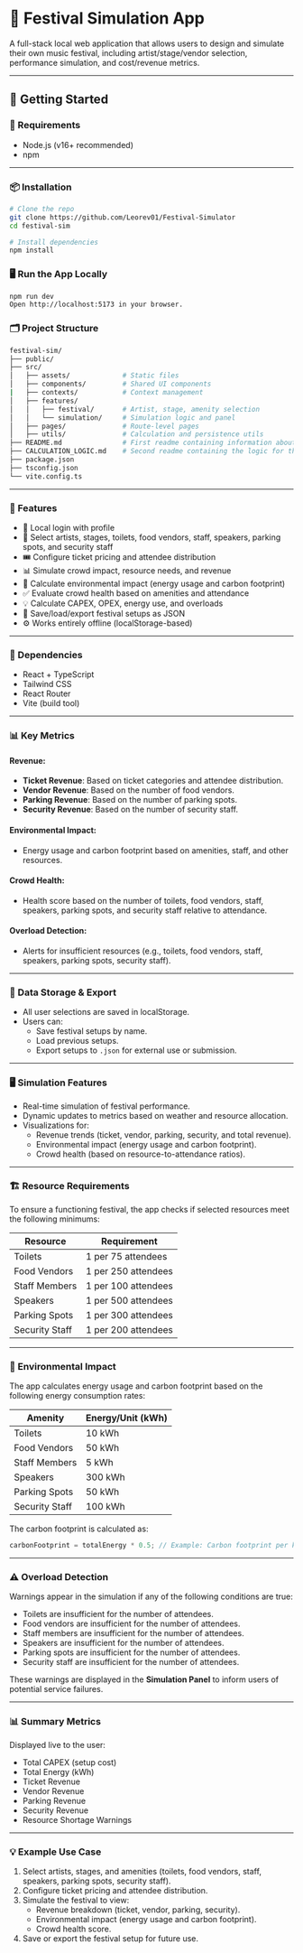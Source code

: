 # 🎪 Festival Simulation App

A full-stack local web application that allows users to design and simulate their own music festival, including artist/stage/vendor selection, performance simulation, and cost/revenue metrics.

---

## 🚀 Getting Started

### 🔧 Requirements

- Node.js (v16+ recommended)
- npm

---

### 📦 Installation

```bash
# Clone the repo
git clone https://github.com/Leorev01/Festival-Simulator
cd festival-sim

# Install dependencies
npm install
```

### 🖥️ Run the App Locally
```bash
npm run dev
Open http://localhost:5173 in your browser.
```

### 🗂️ Project Structure
```bash
festival-sim/
├── public/
├── src/
│   ├── assets/             # Static files
│   ├── components/         # Shared UI components
|   ├── contexts/           # Context management
│   ├── features/
│   │   ├── festival/       # Artist, stage, amenity selection
│   │   └── simulation/     # Simulation logic and panel
│   ├── pages/              # Route-level pages
│   ├── utils/              # Calculation and persistence utils
├── README.md               # First readme containing information about the project
├── CALCULATION_LOGIC.md    # Second readme containing the logic for the calculations
├── package.json
├── tsconfig.json
└── vite.config.ts
```

---

### 🧪 Features
- 🧍 Local login with profile
- 🎵 Select artists, stages, toilets, food vendors, staff, speakers, parking spots, and security staff
- 🎟️ Configure ticket pricing and attendee distribution
- 📊 Simulate crowd impact, resource needs, and revenue
- 🌱 Calculate environmental impact (energy usage and carbon footprint)
- ✅ Evaluate crowd health based on amenities and attendance
- 💡 Calculate CAPEX, OPEX, energy use, and overloads
- 💾 Save/load/export festival setups as JSON
- ⚙️ Works entirely offline (localStorage-based)

---

### 📁 Dependencies
- React + TypeScript
- Tailwind CSS
- React Router
- Vite (build tool)

---

### 📊 Key Metrics
#### Revenue:
- **Ticket Revenue**: Based on ticket categories and attendee distribution.
- **Vendor Revenue**: Based on the number of food vendors.
- **Parking Revenue**: Based on the number of parking spots.
- **Security Revenue**: Based on the number of security staff.

#### Environmental Impact:
- Energy usage and carbon footprint based on amenities, staff, and other resources.

#### Crowd Health:
- Health score based on the number of toilets, food vendors, staff, speakers, parking spots, and security staff relative to attendance.

#### Overload Detection:
- Alerts for insufficient resources (e.g., toilets, food vendors, staff, speakers, parking spots, security staff).

---

### 💾 Data Storage & Export
- All user selections are saved in localStorage.
- Users can:
    - Save festival setups by name.
    - Load previous setups.
    - Export setups to `.json` for external use or submission.

---

### 🖥️ Simulation Features
- Real-time simulation of festival performance.
- Dynamic updates to metrics based on weather and resource allocation.
- Visualizations for:
  - Revenue trends (ticket, vendor, parking, security, and total revenue).
  - Environmental impact (energy usage and carbon footprint).
  - Crowd health (based on resource-to-attendance ratios).

---

### 🏗️ Resource Requirements
To ensure a functioning festival, the app checks if selected resources meet the following minimums:

| Resource        | Requirement              |
|------------------|--------------------------|
| Toilets         | 1 per 75 attendees       |
| Food Vendors    | 1 per 250 attendees      |
| Staff Members   | 1 per 100 attendees      |
| Speakers        | 1 per 500 attendees      |
| Parking Spots   | 1 per 300 attendees      |
| Security Staff  | 1 per 200 attendees      |

---

### 🌱 Environmental Impact
The app calculates energy usage and carbon footprint based on the following energy consumption rates:

| Amenity          | Energy/Unit (kWh)       |
|-------------------|-------------------------|
| Toilets          | 10 kWh                  |
| Food Vendors     | 50 kWh                  |
| Staff Members    | 5 kWh                   |
| Speakers         | 300 kWh                 |
| Parking Spots    | 50 kWh                  |
| Security Staff   | 100 kWh                 |

The carbon footprint is calculated as:
```ts
carbonFootprint = totalEnergy * 0.5; // Example: Carbon footprint per kWh
```

---

### ⚠️ Overload Detection
Warnings appear in the simulation if any of the following conditions are true:
- Toilets are insufficient for the number of attendees.
- Food vendors are insufficient for the number of attendees.
- Staff members are insufficient for the number of attendees.
- Speakers are insufficient for the number of attendees.
- Parking spots are insufficient for the number of attendees.
- Security staff are insufficient for the number of attendees.

These warnings are displayed in the **Simulation Panel** to inform users of potential service failures.

---

### 📊 Summary Metrics
Displayed live to the user:
- Total CAPEX (setup cost)
- Total Energy (kWh)
- Ticket Revenue
- Vendor Revenue
- Parking Revenue
- Security Revenue
- Resource Shortage Warnings

---

### 💡 Example Use Case
1. Select artists, stages, and amenities (toilets, food vendors, staff, speakers, parking spots, security staff).
2. Configure ticket pricing and attendee distribution.
3. Simulate the festival to view:
   - Revenue breakdown (ticket, vendor, parking, security).
   - Environmental impact (energy usage and carbon footprint).
   - Crowd health score.
4. Save or export the festival setup for future use.
